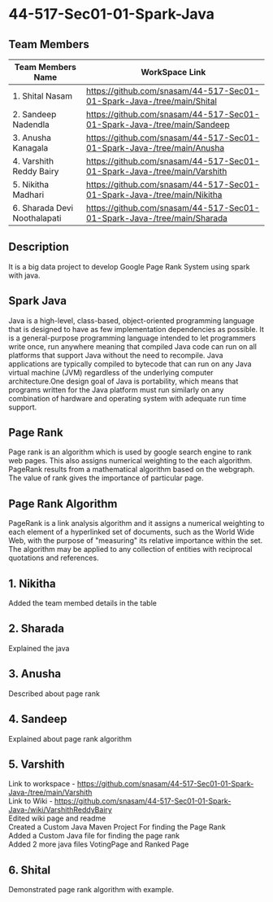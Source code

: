 # 44-517-Sec01-01-Spark-Java
## Team Members
|      Team Members Name      | WorkSpace Link                                                      |       
|-----------------------------|---------------------------------------------------------------------|
|1. Shital Nasam              |https://github.com/snasam/44-517-Sec01-01-Spark-Java-/tree/main/Shital
|2. Sandeep Nadendla          |https://github.com/snasam/44-517-Sec01-01-Spark-Java-/tree/main/Sandeep|
|3. Anusha Kanagala           |https://github.com/snasam/44-517-Sec01-01-Spark-Java-/tree/main/Anusha|
|4. Varshith Reddy Bairy      |https://github.com/snasam/44-517-Sec01-01-Spark-Java-/tree/main/Varshith|
|5. Nikitha Madhari           |https://github.com/snasam/44-517-Sec01-01-Spark-Java-/tree/main/Nikitha|
|6. Sharada Devi Noothalapati |https://github.com/snasam/44-517-Sec01-01-Spark-Java-/tree/main/Sharada|

## Description

It is a big data project to develop Google Page Rank System using spark with java.

## Spark Java

Java is a high-level, class-based, object-oriented programming language that is designed to have as few implementation dependencies as possible. It is a general-purpose programming language intended to let programmers write once, run anywhere meaning that compiled Java code can run on all platforms that support Java without the need to recompile. Java applications are typically compiled to bytecode that can run on any Java virtual machine (JVM) regardless of the underlying computer architecture.One design goal of Java is portability, which means that programs written for the Java platform must run similarly on any combination of hardware and operating system with adequate run time support.
## Page Rank
Page rank is an algorithm which is used by google search engine to rank web pages. 
This also assigns numerical weighting to the each algorithm.
PageRank results from a mathematical algorithm based on the webgraph.
The value of rank gives the importance of particular page.
## Page Rank Algorithm

PageRank is a link analysis algorithm and it assigns a numerical weighting to each element of a hyperlinked set of documents, such as the World Wide Web, with the purpose of "measuring" its relative importance within the set. The algorithm may be applied to any collection of entities with reciprocal quotations and references. 

## 1. Nikitha
Added the team membed details in the table
## 2. Sharada
Explained the java
## 3. Anusha 
Described about page rank
## 4. Sandeep
Explained about page rank algorithm
## 5. Varshith
Link to workspace - https://github.com/snasam/44-517-Sec01-01-Spark-Java-/tree/main/Varshith <br>
Link to Wiki - https://github.com/snasam/44-517-Sec01-01-Spark-Java-/wiki/VarshithReddyBairy <br>
Edited wiki page and readme <br>
Created a Custom Java Maven Project For finding the Page Rank <br>
Added a Custom Java file for finding the page rank <br>
Added 2 more java files VotingPage and Ranked Page 
## 6. Shital
Demonstrated page rank algorithm with example.
